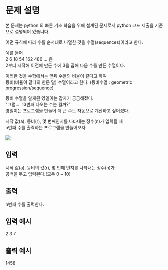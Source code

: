 # 문제 설명

본 문제는 python 의 빠른 기초 학습을 위해 설계된 문제로서 python 코드 제출을 기준으로 설명되어 있습니다.

어떤 규칙에 따라 수를 순서대로 나열한 것을 수열(sequences)이라고 한다.

예를 들어  
2 6 18 54 162 486 ... 은  
2부터 시작해 이전에 만든 수에 3을 곱해 다음 수를 만든 수열이다.

이러한 것을 수학에서는 앞뒤 수들의 비율이 같다고 하여  
등비(비율이 같다의 한문 말) 수열이라고 한다. (등비수열 : geometric progression/sequence)

등비 수열을 알게된 영일이는 갑자기 궁금해졌다.  
"그럼.... 13번째 나오는 수는 뭘까?"  
영일이는 프로그램을 만들어 더 큰 수도 자동으로 계산하고 싶어졌다.

시작 값(a), 등비(r), 몇 번째인지를 나타내는 정수(n)가 입력될 때  
n번째 수를 출력하는 프로그램을 만들어보자.

<img src="https://codeup.kr/upload/pimg6254_1.png">

## 입력

시작 값(a), 등비의 값(r), 몇 번째 인지를 나타내는 정수(n)가  
공백을 두고 입력된다.(모두 0 ~ 10)

## 출력

n번째 수를 출력한다.

## 입력 예시

2 3 7

## 출력 예시

1458
